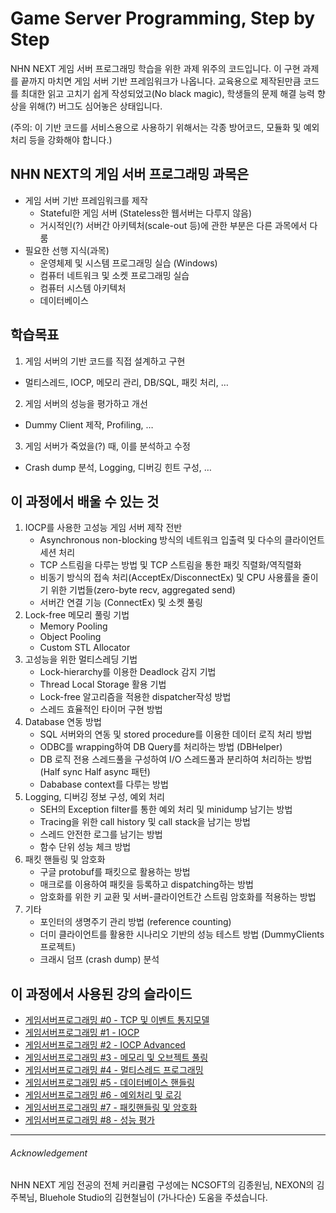 Game Server Programming, Step by Step
===================

NHN NEXT 게임 서버 프로그래밍 학습을 위한 과제 위주의 코드입니다. 이 구현 과제를 끝까지 마치면 게임 서버 기반 프레임워크가 나옵니다. 교육용으로 제작된만큼 코드를 최대한 읽고 고치기 쉽게 작성되었고(No black magic), 학생들의 문제 해결 능력 향상을 위해(?) 버그도 심어놓은 상태입니다.

(주의: 이 기반 코드를 서비스용으로 사용하기 위해서는 각종 방어코드, 모듈화 및 예외처리 등을 강화해야 합니다.)

## NHN NEXT의 게임 서버 프로그래밍 과목은
* 게임 서버 기반 프레임워크를 제작
  - Stateful한 게임 서버 (Stateless한 웹서버는 다루지 않음)
  - 거시적인(?) 서버간 아키텍처(scale-out 등)에 관한 부분은 다른 과목에서 다룸
* 필요한 선행 지식(과목)
  - 운영체제 및 시스템 프로그래밍 실습 (Windows)
  - 컴퓨터 네트워크 및 소켓 프로그래밍 실습
  - 컴퓨터 시스템 아키텍처
  - 데이터베이스
  
## 학습목표

1. 게임 서버의 기반 코드를 직접 설계하고 구현
  - 멀티스레드, IOCP, 메모리 관리, DB/SQL, 패킷 처리, …
2. 게임 서버의 성능을 평가하고 개선
  - Dummy Client 제작, Profiling, …
3. 게임 서버가 죽었을(?) 때, 이를 분석하고 수정
 - Crash dump 분석, Logging, 디버깅 힌트 구성, …


## 이 과정에서 배울 수 있는 것

1. IOCP를 사용한 고성능 게임 서버 제작 전반
   - Asynchronous non-blocking 방식의 네트워크 입출력 및 다수의 클라이언트 세션 처리
   - TCP 스트림을 다루는 방법 및 TCP 스트림을 통한 패킷 직렬화/역직렬화
   - 비동기 방식의 접속 처리(AcceptEx/DisconnectEx) 및 CPU 사용률을 줄이기 위한 기법들(zero-byte recv, aggregated send)
   - 서버간 연결 기능 (ConnectEx) 및 소켓 풀링
2. Lock-free 메모리 풀링 기법
   - Memory Pooling
   - Object Pooling
   - Custom STL Allocator 
3. 고성능을 위한 멀티스레딩 기법
   - Lock-hierarchy를 이용한 Deadlock 감지 기법
   - Thread Local Storage 활용 기법
   - Lock-free 알고리즘을 적용한 dispatcher작성 방법
   - 스레드 효율적인 타이머 구현 방법
4. Database 연동 방법
   - SQL 서버와의 연동 및 stored procedure를 이용한 데이터 로직 처리 방법
   - ODBC를 wrapping하여 DB Query를 처리하는 방법 (DBHelper)
   - DB 로직 전용 스레드풀을 구성하여 I/O 스레드풀과 분리하여 처리하는 방법 (Half sync Half async 패턴)
   - Dababase context를 다루는 방법
5. Logging, 디버깅 정보 구성, 예외 처리
   - SEH의 Exception filter를 통한 예외 처리 및 minidump 남기는 방법
   - Tracing을 위한 call history 및 call stack을 남기는 방법
   - 스레드 안전한 로그를 남기는 방법
   - 함수 단위 성능 체크 방법
6. 패킷 핸들링 및 암호화
   - 구글 protobuf를 패킷으로 활용하는 방법
   - 매크로를 이용하여 패킷을 등록하고 dispatching하는 방법
   - 암호화를 위한 키 교환 및 서버-클라이언트간 스트림 암호화를 적용하는 방법
7. 기타
   - 포인터의 생명주기 관리 방법 (reference counting)
   - 더미 클라이언트를 활용한 시나리오 기반의 성능 테스트 방법 (DummyClients 프로젝트)
   - 크래시 덤프 (crash dump) 분석


## 이 과정에서 사용된 강의 슬라이드

* [게임서버프로그래밍 #0 - TCP 및 이벤트 통지모델](http://www.slideshare.net/sm9kr/gsp-0-tcpio)
* [게임서버프로그래밍 #1 - IOCP](http://www.slideshare.net/sm9kr/gsp-1-iocp)
* [게임서버프로그래밍 #2 - IOCP Advanced](http://www.slideshare.net/sm9kr/gsp-2-iocp)
* [게임서버프로그래밍 #3 - 메모리 및 오브젝트 풀링](http://www.slideshare.net/sm9kr/gsp-3-pooling)
* [게임서버프로그래밍 #4 - 멀티스레드 프로그래밍](http://www.slideshare.net/sm9kr/gsp-4-multithread)
* [게임서버프로그래밍 #5 - 데이터베이스 핸들링](http://www.slideshare.net/sm9kr/gsp-5-database)
* [게임서버프로그래밍 #6 - 예외처리 및 로깅](http://www.slideshare.net/sm9kr/gsp-6)
* [게임서버프로그래밍 #7 - 패킷핸들링 및 암호화](http://www.slideshare.net/sm9kr/gsp-7)
* [게임서버프로그래밍 #8 - 성능 평가](http://www.slideshare.net/sm9kr/gsp-8)




---
###### Acknowledgement

NHN NEXT 게임 전공의 전체 커리큘럼 구성에는 NCSOFT의 김종원님,  NEXON의 김주복님, Bluehole Studio의 김현철님이 (가나다순) 도움을 주셨습니다.
